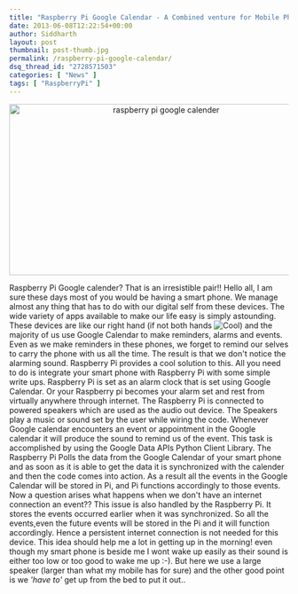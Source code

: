 ```yaml
---
title: "Raspberry Pi Google Calendar - A Combined venture for Mobile Phones"
date: 2013-06-08T12:22:54+00:00
author: Siddharth
layout: post
thumbnail: post-thumb.jpg
permalink: /raspberry-pi-google-calendar/
dsq_thread_id: "2728571503"
categories: [ "News" ]
tags: [ "RaspberryPi" ]
---
```


<p style="text-align: center;">
  <a href="/images/posts/2013/06/uyl_ep96_large.jpg"><img class="aligncenter size-full wp-image-466" src="/images/posts/2013/06/uyl_ep96_large.jpg" alt="raspberry pi google calender" width="550" height="309" srcset="/images/posts/2013/06/uyl_ep96_large.jpg 550w, /images/posts/2013/06/uyl_ep96_large-300x169.jpg 300w" sizes="(max-width: 550px) 100vw, 550px" /></a>
</p>

Raspberry Pi Google calender? That is an irresistible pair!! Hello all, I am sure these days most of you would be having a smart phone. We manage almost any thing that has to do with our digital self from these devices. The wide variety of apps available to make our life easy is simply astounding. These devices are like our right hand (if not both hands <img title="Cool" src="http://embedjournal.com/wp-content/plugins/ultimate-tinymce/addons/emotions/img/smiley-cool.gif" alt="Cool" border="0" />) and the majority of us use Google Calendar to make reminders, alarms and events. Even as we make reminders in these phones, we forget to remind our selves to carry the phone with us all the time. The result is that we  don't notice the alarming sound. Raspberry Pi provides a cool solution to this. All you need to do is integrate your smart phone with Raspberry Pi with some simple write ups. Raspberry Pi is set as an alarm clock that is set using Google Calendar. Or your Raspberry pi becomes your alarm set and rest from virtually anywhere through internet. The Raspberry Pi is connected to powered speakers which are used as the audio out device. The Speakers play a music or sound set by the user while wiring the code. Whenever Google calendar encounters an event or appointment in the Google calendar it will produce the sound to remind us of the event. This task is accomplished by using the Google Data APIs Python Client Library. The Raspberry Pi Polls the data from the Google Calendar of your smart phone and as soon as it is able to get the data it is synchronized with the calender and then the code comes into action. As a result all the events in the Google Calendar will be stored in Pi, and Pi functions accordingly to those events. Now a question arises what happens when we don't have an internet connection an event?? This issue is also handled by the Raspberry Pi. It stores the events occurred earlier when it was synchronized. So all the events,even the future events will be stored in the Pi and it will function accordingly. Hence a persistent internet connection is not needed for this device. This idea should help me a lot in getting up in the morning! even though my smart phone is beside me I wont wake up easily as their sound is either too low or too good to wake me up :-). But here we use a large speaker (larger than what my mobile has for sure) and the other good point is we _'have to'_ get up from the bed to put it out..
